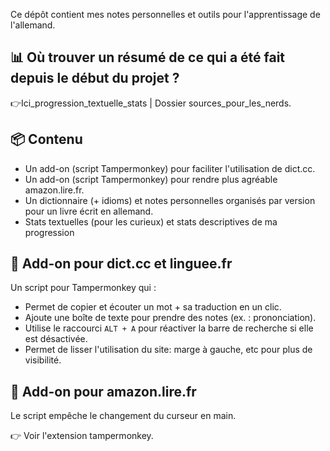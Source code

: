 
Ce dépôt contient mes notes personnelles et outils pour l'apprentissage de l'allemand.

## 📊 Où trouver un résumé de ce qui a été fait depuis le début du projet ?

👉Ici_progression_textuelle_stats | Dossier sources_pour_les_nerds.

## 📦 Contenu

- Un add-on (script Tampermonkey) pour faciliter l'utilisation de dict.cc.
- Un add-on (script Tampermonkey) pour rendre plus agréable amazon.lire.fr.
- Un dictionnaire (+ idioms) et notes personnelles organisés par version pour un livre écrit en allemand.
- Stats textuelles (pour les curieux) et stats descriptives de ma progression

## 🧩 Add-on pour dict.cc et linguee.fr

Un script pour Tampermonkey qui :

- Permet de copier et écouter un mot + sa traduction en un clic.
- Ajoute une boîte de texte pour prendre des notes (ex. : prononciation).
- Utilise le raccourci `ALT + A` pour réactiver la barre de recherche si elle est désactivée.
- Permet de lisser l'utilisation du site: marge à gauche, etc pour plus de visibilité.

## 🧩 Add-on pour amazon.lire.fr

Le script empêche le changement du curseur en main.


👉 Voir l'extension tampermonkey.
